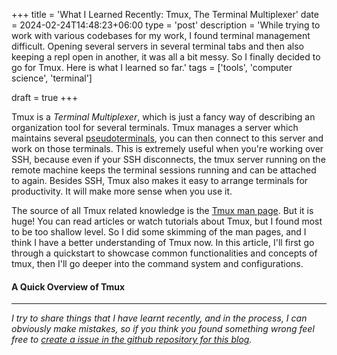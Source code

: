 +++
title = 'What I Learned Recently: Tmux, The Terminal Multiplexer'
date = 2024-02-24T14:48:23+06:00
type = 'post'
description = 'While trying to work with various codebases for my work, I found terminal management difficult. Opening several servers in several terminal tabs and then also keeping a repl open in another, it was all a bit messy. So I finally decided to go for Tmux. Here is what I learned so far.'
tags = ['tools', 'computer science', 'terminal']

draft = true
+++

Tmux is a *Terminal Multiplexer*, which is just a fancy way of describing an organization tool for several terminals. Tmux manages a server which maintains several [pseudoterminals](https://en.wikipedia.org/wiki/Pseudoterminal), you can then connect to this server and work on those terminals. This is extremely useful when you're working over SSH, because even if your SSH disconnects, the tmux server running on the remote machine keeps the terminal sessions running and can be attached to again. Besides SSH, Tmux also makes it easy to arrange terminals for productivity. It will make more sense when you use it.

The source of all Tmux related knowledge is the [Tmux man page](https://manpages.ubuntu.com/manpages/focal/en/man1/tmux.1.html). But it is huge! You can read articles or watch tutorials about Tmux, but I found most to be too shallow level. So I did some skimming of the man pages, and I think I have a better understanding of Tmux now. In this article, I'll first go through a quickstart to showcase common functionalities and concepts of tmux, then I'll go deeper into the command system and configurations.

#### A Quick Overview of Tmux

----
*I try to share things that I have learnt recently, and in the process, I can obviously make mistakes, so if you think you found something wrong feel free to [create a issue in the github repository for this blog](https://github.com/upobir/upobir.github.io/issues/new).*